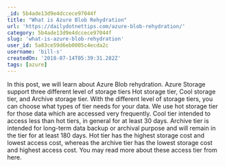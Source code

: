```yaml
---
_id: 5b4ade13d9e4dccece97044f
title: "What is Azure Blob Rehydration"
url: 'https://dailydotnettips.com/azure-blob-rehydration/'
category: 5b4ade13d9e4dccece97044f
slug: 'what-is-azure-blob-rehydration'
user_id: 5a83ce59d6eb0005c4ecda2c
username: 'bill-s'
createdOn: '2018-07-14T05:39:31.282Z'
tags: [azure]
---
```


In this post, we will learn about Azure Blob rehydration. Azure Storage support three different level of storage tiers Hot storage tier, Cool storage tier, and Archive storage tier.  With the different level of storage tiers, you can choose what types of tier needs for your data.  We use hot storage tier for those data which are accessed very frequently. Cool tier intended to access less than hot tiers, in general for at least 30 days. Archive tier is intended for long-term data backup or archival purpose and will remain in the tier for at least 180 days.  Hot tier has the highest storage cost and lowest access cost, whereas the archive tier has the lowest storage cost and highest access cost. You may read more about these access tier from here.



